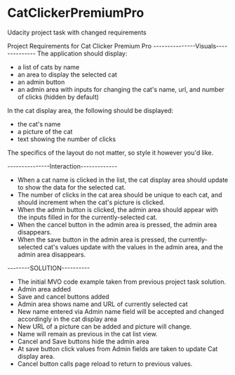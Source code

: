 # CatClickerPremiumPro
Udacity project task with changed requirements

Project Requirements for Cat Clicker Premium Pro
---------------Visuals--------------
The application should display:

- a list of cats by name
- an area to display the selected cat
- an admin button
- an admin area with inputs for changing the cat's name, url, and number of clicks (hidden by default)

In the cat display area, the following should be displayed:
- the cat's name
- a picture of the cat
- text showing the number of clicks

The specifics of the layout do not matter, so style it however you'd like.

---------------Interaction-------------
- When a cat name is clicked in the list,
the cat display area should update to show the data for the selected cat.
- The number of clicks in the cat area should be unique to each cat,
and should increment when the cat's picture is clicked.
- When the admin button is clicked, the admin area should appear with the
inputs filled in for the currently-selected cat.
- When the cancel button in the admin area is pressed, the admin area disappears.
- When the save button in the admin area is pressed, the currently-selected
cat's values update with the values in the admin area, and the admin area
disappears.


 --------SOLUTION----------
- The initial MVO code example taken from previous project task solution.
- Admin area added
- Save and cancel buttons added
- Admin area shows name and URL of currently selected cat
- New name entered via Admin name field  will be accepted and changed
accordingly in the cat display area
- New URL of a picture can be added and picture will change.
- Name will remain as previous in the cat list view.
- Cancel and Save buttons hide the admin area   
- At save button click values from Admin fields are taken to update Cat
display area.
- Cancel button calls page reload to return to previous values.  
